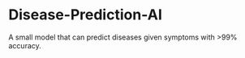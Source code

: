 # Disease-Prediction-AI
A small model that can predict diseases given symptoms with >99% accuracy. 
